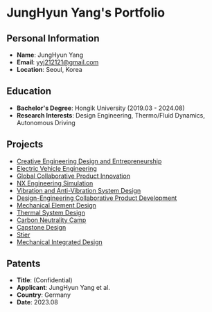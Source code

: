 # JungHyun Yang's Portfolio

## Personal Information
- **Name**: JungHyun Yang
- **Email**: yyj212121@gmail.com
- **Location**: Seoul, Korea

## Education
- **Bachelor's Degree**: Hongik University (2019.03 - 2024.08)
- **Research Interests**: Design Engineering, Thermo/Fluid Dynamics, Autonomous Driving

## Projects
- [Creative Engineering Design and Entrepreneurship](projects/creative-engineering-design-and-entrepreneurship.md)
- [Electric Vehicle Engineering](projects/electric-vehicle-engineering.md)
- [Global Collaborative Product Innovation](projects/global-collaborative-product-innovation.md)
- [NX Engineering Simulation](projects/nx-engineering-simulation.md)
- [Vibration and Anti-Vibration System Design](projects/vibration-and-anti-vibration-system-design.md)
- [Design-Engineering Collaborative Product Development](projects/design-engineering-collaborative-product-development.md)
- [Mechanical Element Design](projects/mechanical-element-design.md)
- [Thermal System Design](projects/thermal-system-design.md)
- [Carbon Neutrality Camp](projects/carbon-neutrality-camp.md)
- [Capstone Design](projects/capstone-design.md)
- [Stier](projects/stier.md)
- [Mechanical Integrated Design](projects/mechanical-integrated-design.md)

## Patents
- **Title**: (Confidential)
- **Applicant**: JungHyun Yang et al.
- **Country**: Germany
- **Date**: 2023.08

